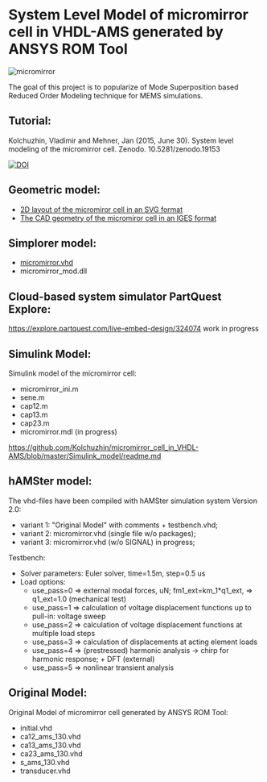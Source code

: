 System Level Model of micromirror cell in VHDL-AMS generated by ANSYS ROM Tool
==============================================================================

![micromirror](https://user-images.githubusercontent.com/5137813/132745360-81275711-359b-4739-8dd0-8121eef9f312.png)

The goal of this project is to popularize of Mode Superposition based Reduced Order Modeling technique for MEMS simulations.

Tutorial:
---------
Kolchuzhin, Vladimir and Mehner, Jan (2015, June 30). System level modeling of the micromirror cell. Zenodo. 10.5281/zenodo.19153

[![DOI](https://zenodo.org/badge/DOI/10.5281/zenodo.19153.svg)](https://doi.org/10.5281/zenodo.19153)

Geometric model:
----------------
   * [2D layout of the micromiror cell in an SVG format](https://github.com/Kolchuzhin/micromirror_cell_in_VHDL-AMS/blob/master/geometric_model/micromirror.svg)
   * [The CAD geometry of the micromiror cell in an IGES format](https://github.com/Kolchuzhin/micromirror_cell_in_VHDL-AMS/blob/master/geometric_model/micromirror.iges)
   
Simplorer model:
----------------

   * [micromirror.vhd](https://github.com/Kolchuzhin/micromirror_cell_in_VHDL-AMS/blob/master/Simplorer_model/micromirror.vhd)
   * micromirror_mod.dll
   

Cloud-based system simulator PartQuest Explore:
-----------------------------------------------

https://explore.partquest.com/live-embed-design/324074 work in progress

Simulink Model:
---------------
  Simulink model of the micromirror cell:
  
   * micromirror_ini.m
   * sene.m
   * cap12.m
   * cap13.m
   * cap23.m
   * micromirror.mdl (in progress)
   
   https://github.com/Kolchuzhin/micromirror_cell_in_VHDL-AMS/blob/master/Simulink_model/readme.md

hAMSter model:
--------------
  The vhd-files have been compiled with hAMSter simulation system Version 2.0:
  
   * variant 1: "Original Model" with comments + testbench.vhd;
   * variant 2: micromirror.vhd (single file w/o packages);
   * variant 3: micromirror.vhd (w/o SIGNAL) in progress;

  Testbench:
  * Solver parameters: Euler solver, time=1.5m, step=0.5 us
  * Load options:
    - use_pass=0 => external modal forces, uN; fm1_ext=km_1*q1_ext, => q1_ext=1.0 (mechanical test)
    - use_pass=1 => calculation of voltage displacement functions up to pull-in: voltage sweep
    - use_pass=2 => calculation of voltage displacement functions at multiple load steps
    - use_pass=3 => calculation of displacements at acting element loads
    - use_pass=4 => (prestressed) harmonic analysis -> chirp for harmonic response; + DFT (external)
    - use_pass=5 => nonlinear transient analysis 
  
Original Model:
---------------
  Original Model of micromirror cell generated by ANSYS ROM Tool:
  
   * initial.vhd
   * ca12_ams_130.vhd
   * ca13_ams_130.vhd
   * ca23_ams_130.vhd
   * s_ams_130.vhd
   * transducer.vhd
